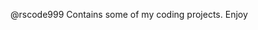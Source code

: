 @rscode999
Contains some of my coding projects. Enjoy

<!---
rscode999/rscode999 is a ✨ special ✨ repository because its `README.md` (this file) appears on your GitHub profile.
You can click the Preview link to take a look at your changes.
--->
